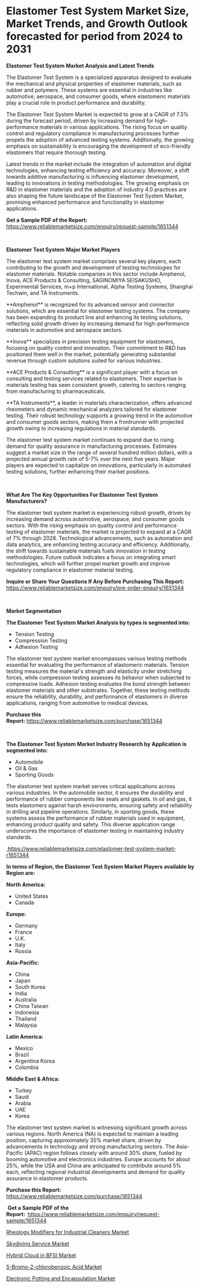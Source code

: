 <p><h1>Elastomer Test System Market Size, Market Trends, and Growth Outlook forecasted for period from 2024 to 2031</h1></p><p><strong>Elastomer Test System Market Analysis and Latest Trends</strong></p>
<p><p>The Elastomer Test System is a specialized apparatus designed to evaluate the mechanical and physical properties of elastomer materials, such as rubber and polymers. These systems are essential in industries like automotive, aerospace, and consumer goods, where elastomeric materials play a crucial role in product performance and durability. </p><p>The Elastomer Test System Market is expected to grow at a CAGR of 7.3% during the forecast period, driven by increasing demand for high-performance materials in various applications. The rising focus on quality control and regulatory compliance in manufacturing processes further propels the adoption of advanced testing systems. Additionally, the growing emphasis on sustainability is encouraging the development of eco-friendly elastomers that require thorough testing.</p><p>Latest trends in the market include the integration of automation and digital technologies, enhancing testing efficiency and accuracy. Moreover, a shift towards additive manufacturing is influencing elastomer development, leading to innovations in testing methodologies. The growing emphasis on R&D in elastomer materials and the adoption of industry 4.0 practices are also shaping the future landscape of the Elastomer Test System Market, promising enhanced performance and functionality in elastomer applications.</p></p>
<p><strong>Get a Sample PDF of the Report:&nbsp;</strong> <a href="https://www.reliablemarketsize.com/enquiry/request-sample/1651344?utm_campaign=1872&utm_medium=2&utm_source=Github&utm_content=ia&utm_term=08122024&utm_id=elastomer-test-system">https://www.reliablemarketsize.com/enquiry/request-sample/1651344</a></p>
<p>&nbsp;</p>
<p><strong>Elastomer Test System Major Market Players</strong></p>
<p><p>The elastomer test system market comprises several key players, each contributing to the growth and development of testing technologies for elastomer materials. Notable companies in this sector include Amphenol, Inova, ACE Products & Consulting, SAGINOMIYA SEISAKUSHO, Experimental Services, m+p International, Alpha Testing Systems, Shanghai Techwin, and TA Instruments.</p><p>**Amphenol** is recognized for its advanced sensor and connector solutions, which are essential for elastomer testing systems. The company has been expanding its product line and enhancing its testing solutions, reflecting solid growth driven by increasing demand for high-performance materials in automotive and aerospace sectors.</p><p>**Inova** specializes in precision testing equipment for elastomers, focusing on quality control and innovation. Their commitment to R&D has positioned them well in the market, potentially generating substantial revenue through custom solutions suited for various industries.</p><p>**ACE Products & Consulting** is a significant player with a focus on consulting and testing services related to elastomers. Their expertise in materials testing has seen consistent growth, catering to sectors ranging from manufacturing to pharmaceuticals.</p><p>**TA Instruments**, a leader in materials characterization, offers advanced rheometers and dynamic mechanical analyzers tailored for elastomer testing. Their robust technology supports a growing trend in the automotive and consumer goods sectors, making them a frontrunner with projected growth owing to increasing regulations in material standards.</p><p>The elastomer test system market continues to expand due to rising demand for quality assurance in manufacturing processes. Estimates suggest a market size in the range of several hundred million dollars, with a projected annual growth rate of 5-7% over the next five years. Major players are expected to capitalize on innovations, particularly in automated testing solutions, further enhancing their market positions.</p></p>
<p>&nbsp;</p>
<p><strong>What Are The Key Opportunities For Elastomer Test System Manufacturers?</strong></p>
<p><p>The elastomer test system market is experiencing robust growth, driven by increasing demand across automotive, aerospace, and consumer goods sectors. With the rising emphasis on quality control and performance testing of elastomer materials, the market is projected to expand at a CAGR of 7% through 2028. Technological advancements, such as automation and data analytics, are enhancing testing accuracy and efficiency. Additionally, the shift towards sustainable materials fuels innovation in testing methodologies. Future outlook indicates a focus on integrating smart technologies, which will further propel market growth and improve regulatory compliance in elastomer material testing.</p></p>
<p><strong>Inquire or Share Your Questions If Any Before Purchasing This Report:</strong> <a href="https://www.reliablemarketsize.com/enquiry/pre-order-enquiry/1651344?utm_campaign=1872&utm_medium=2&utm_source=Github&utm_content=ia&utm_term=08122024&utm_id=elastomer-test-system">https://www.reliablemarketsize.com/enquiry/pre-order-enquiry/1651344</a></p>
<p>&nbsp;</p>
<p><strong>Market Segmentation</strong></p>
<p><strong>The Elastomer Test System Market Analysis by types is segmented into:</strong></p>
<p><ul><li>Tension Testing</li><li>Compression Testing</li><li>Adhesion Testing</li></ul></p>
<p><p>The elastomer test system market encompasses various testing methods essential for evaluating the performance of elastomeric materials. Tension testing measures the material's strength and elasticity under stretching forces, while compression testing assesses its behavior when subjected to compressive loads. Adhesion testing evaluates the bond strength between elastomer materials and other substrates. Together, these testing methods ensure the reliability, durability, and performance of elastomers in diverse applications, ranging from automotive to medical devices.</p></p>
<p><strong>Purchase this Report:&nbsp;</strong><a href="https://www.reliablemarketsize.com/purchase/1651344?utm_campaign=1872&utm_medium=2&utm_source=Github&utm_content=ia&utm_term=08122024&utm_id=elastomer-test-system">https://www.reliablemarketsize.com/purchase/1651344</a></p>
<p>&nbsp;</p>
<p><strong>The Elastomer Test System Market Industry Research by Application is segmented into:</strong></p>
<p><ul><li>Automobile</li><li>Oil & Gas</li><li>Sporting Goods</li></ul></p>
<p><p>The elastomer test system market serves critical applications across various industries. In the automobile sector, it ensures the durability and performance of rubber components like seals and gaskets. In oil and gas, it tests elastomers against harsh environments, ensuring safety and reliability in drilling and pipeline operations. Similarly, in sporting goods, these systems assess the performance of rubber materials used in equipment, enhancing product quality and safety. This diverse application range underscores the importance of elastomer testing in maintaining industry standards.</p></p>
<p><a href="https://www.reliablemarketsize.com/elastomer-test-system-market-r1651344?utm_campaign=1872&utm_medium=2&utm_source=Github&utm_content=ia&utm_term=08122024&utm_id=elastomer-test-system">&nbsp;https://www.reliablemarketsize.com/elastomer-test-system-market-r1651344</a></p>
<p><strong>In terms of Region, the Elastomer Test System Market Players available by Region are:</strong></p>
<p>
    <p> <strong> North America: </strong>
        <ul>
            <li>United States</li>
            <li>Canada</li>
        </ul>
        </p> 
    <p> <strong> Europe: </strong>
        <ul>
            <li>Germany</li>
            <li>France</li>
            <li>U.K.</li>
            <li>Italy</li>
            <li>Russia</li>
        </ul>
        </p> 
    <p> <strong> Asia-Pacific: </strong>
        <ul>
            <li>China</li>
            <li>Japan</li>
            <li>South Korea</li>
            <li>India</li>
            <li>Australia</li>
            <li>China Taiwan</li>
            <li>Indonesia</li>
            <li>Thailand</li>
            <li>Malaysia</li>
        </ul>
        </p> 
    <p> <strong> Latin America: </strong>
        <ul>
            <li>Mexico</li>
            <li>Brazil</li>
            <li>Argentina Korea</li>
            <li>Colombia</li>
        </ul>
        </p> 
    <p> <strong> Middle East & Africa: </strong>
        <ul>
            <li>Turkey</li>
            <li>Saudi</li>
            <li>Arabia</li>
            <li>UAE</li>
            <li>Korea</li>
        </ul>
    </p>
    </p>
<p><p>The elastomer test system market is witnessing significant growth across various regions. North America (NA) is expected to maintain a leading position, capturing approximately 35% market share, driven by advancements in technology and strong manufacturing sectors. The Asia-Pacific (APAC) region follows closely with around 30% share, fueled by booming automotive and electronics industries. Europe accounts for about 25%, while the USA and China are anticipated to contribute around 5% each, reflecting regional industrial developments and demand for quality assurance in elastomer products.</p></p>
<p><strong>Purchase this Report: </strong><a href="https://www.reliablemarketsize.com/purchase/1651344?utm_campaign=1872&utm_medium=2&utm_source=Github&utm_content=ia&utm_term=08122024&utm_id=elastomer-test-system">https://www.reliablemarketsize.com/purchase/1651344</a></p>
<p>&nbsp;<strong>Get a Sample PDF of the Report:&nbsp;&nbsp;</strong><a href="https://www.reliablemarketsize.com/enquiry/request-sample/1651344?utm_campaign=1872&utm_medium=2&utm_source=Github&utm_content=ia&utm_term=08122024&utm_id=elastomer-test-system">https://www.reliablemarketsize.com/enquiry/request-sample/1651344</a></p>
<p><strong></strong></p>
<p><p><a href="https://www.linkedin.com/pulse/assessing-rheology-modifiers-industrial-cleaners-market-segmentation-jmyse?utm_campaign=1872&utm_medium=2&utm_source=Github&utm_content=ia&utm_term=08122024&utm_id=elastomer-test-system">Rheology Modifiers for Industrial Cleaners Market</a></p><p><a href="https://www.linkedin.com/pulse/skydiving-service-market-outlook-projected-growth-55-cagr-reyff?utm_campaign=1872&utm_medium=2&utm_source=Github&utm_content=ia&utm_term=08122024&utm_id=elastomer-test-system">Skydiving Service Market</a></p><p><a href="https://www.linkedin.com/pulse/hybrid-cloud-bfsi-market-industry-landscape-growth-trajectories-fenef?utm_campaign=1872&utm_medium=2&utm_source=Github&utm_content=ia&utm_term=08122024&utm_id=elastomer-test-system">Hybrid Cloud in BFSI Market</a></p><p><a href="https://www.linkedin.com/pulse/5-bromo-2-chlorobenzoic-acid-industry-forecast-market-shifts-zgrge?utm_campaign=1872&utm_medium=2&utm_source=Github&utm_content=ia&utm_term=08122024&utm_id=elastomer-test-system">5-Bromo-2-chlorobenzoic Acid Market</a></p><p><a href="https://www.linkedin.com/pulse/strategic-market-research-report-electronic-potting-encapsulation-kvmpe?utm_campaign=1872&utm_medium=2&utm_source=Github&utm_content=ia&utm_term=08122024&utm_id=elastomer-test-system">Electronic Potting and Encapsulation Market</a></p></p>